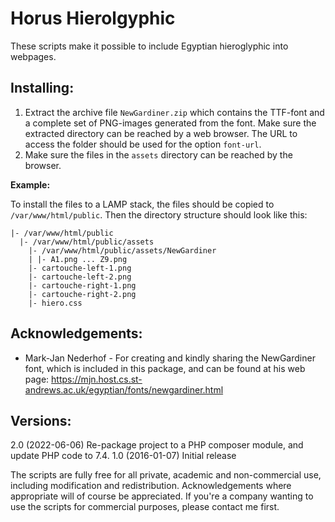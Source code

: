 
# Horus Hierolgyphic

These scripts make it possible to include Egyptian hieroglyphic into webpages.

## Installing:

1. Extract the archive file `NewGardiner.zip` which contains the TTF-font and
   a complete set of PNG-images generated from the font. Make sure the extracted
   directory can be reached by a web browser. The URL to access the folder should
   be used for the option `font-url`.
2. Make sure the files in the `assets` directory can be reached by the browser.

**Example:**

To install the files to a LAMP stack, the files should be copied to
`/var/www/html/public`. Then the directory structure should look like this:

```
|- /var/www/html/public
  |- /var/www/html/public/assets
    |- /var/www/html/public/assets/NewGardiner
    | |- A1.png ... Z9.png
    |- cartouche-left-1.png
    |- cartouche-left-2.png
    |- cartouche-right-1.png
    |- cartouche-right-2.png
    |- hiero.css
```

## Acknowledgements:

* Mark-Jan Nederhof - For creating and kindly sharing the NewGardiner font, which is
  included in this package, and can be found at his web page:
  https://mjn.host.cs.st-andrews.ac.uk/egyptian/fonts/newgardiner.html


## Versions:

2.0 (2022-06-06)
Re-package project to a PHP composer module, and update PHP code to 7.4. 
1.0 (2016-01-07)
Initial release

The scripts are fully free for all private, academic and non-commercial use,
including modification and redistribution. Acknowledgements where appropriate
will of course be appreciated. If you're a company wanting to use the scripts
for commercial purposes, please contact me first.

